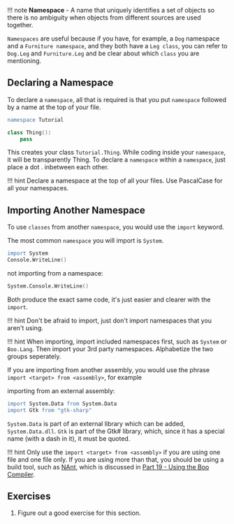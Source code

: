 !!! note
    **Namespace** - A name that uniquely identifies a set of objects so there is no ambiguity
    when objects from different sources are used together.

`Namespaces` are useful because if you have, for example, a `Dog` namespace and a `Furniture namespace`, and they both have a `Leg class`, you can refer to `Dog.Leg` and `Furniture.Leg` and be clear about which `class` you are mentioning.


## Declaring a Namespace

To declare a `namespace`, all that is required is that you put `namespace` followed by a name at the top of your file.

```boo
namespace Tutorial

class Thing():
    pass
```

This creates your class `Tutorial.Thing`. While coding inside your `namespace`, it will be transparently Thing.
To declare a `namespace` within a `namespace`, just place a dot . inbetween each other.

!!! hint
    Declare a namespace at the top of all your files. Use PascalCase for all your namespaces.


## Importing Another Namespace

To use `classes` from another `namespace`, you would use the `import` keyword.

The most common `namespace` you will import is `System`.

```boo
import System
Console.WriteLine()
```

not importing from a namespace:

```boo
System.Console.WriteLine()
```

Both produce the exact same code, it's just easier and clearer with the `import`.

!!! hint
    Don't be afraid to import, just don't import namespaces that you aren't using.

!!! hint
    When importing, import included namespaces first, such as `System` or `Boo.Lang`. Then import
    your 3rd party namespaces. Alphabetize the two groups seperately.

If you are importing from another assembly, you would use the phrase `import <target> from <assembly>`, for example

importing from an external assembly:

```boo
import System.Data from System.Data
import Gtk from "gtk-sharp"
```

`System.Data` is part of an external library which can be added, `System.Data.dll`. `Gtk` is part of the Gtk# library, which, since it has a special name (with a dash in it), it must be quoted.

!!! hint
    Only use the `import <target> from <assembly>` if you are using one file and one file only. If you are using more than that, you should be using a build tool, such as [NAnt](http://nant.sourceforge.net/), which is discussed in [Part 19 - Using the Boo Compiler](https://github.com/bamboo/boo/wiki/Boo-Primer:-%5BPart-19%5D-Using-the-Boo-Compiler).


## Exercises

1. Figure out a good exercise for this section.

